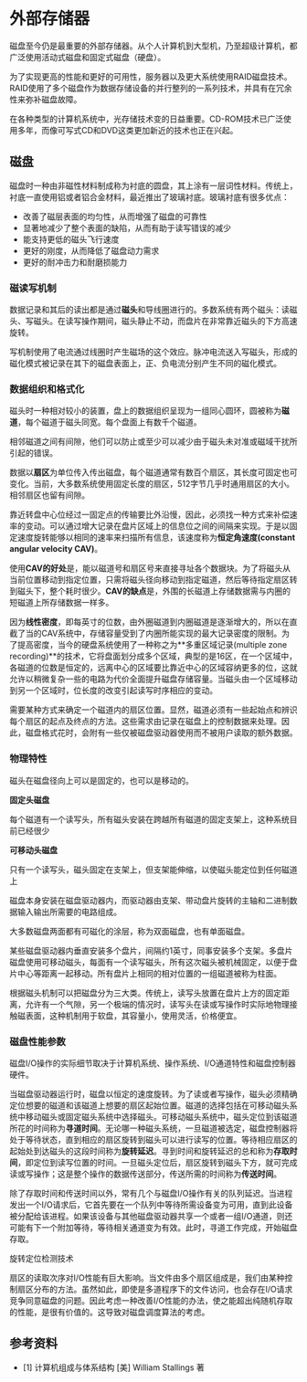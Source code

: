 # 外部存储器

磁盘至今仍是最重要的外部存储器。从个人计算机到大型机，乃至超级计算机，都广泛使用活动式磁盘和固定式磁盘（硬盘）。

为了实现更高的性能和更好的可用性，服务器以及更大系统使用RAID磁盘技术。RAID使用了多个磁盘作为数据存储设备的并行整列的一系列技术，并具有在冗余性来弥补磁盘故障。

在各种类型的计算机系统中，光存储技术变的日益重要。CD-ROM技术已广泛使用多年，而像可写式CD和DVD这类更加新近的技术也正在兴起。

## 磁盘

磁盘时一种由非磁性材料制成称为衬底的圆盘，其上涂有一层词性材料。传统上，衬底一直使用铝或者铝合金材料，最近推出了玻璃衬底。玻璃衬底有很多优点：

- 改善了磁层表面的均匀性，从而增强了磁盘的可靠性
- 显著地减少了整个表面的缺陷，从而有助于读写错误的减少
- 能支持更低的磁头飞行速度
- 更好的刚度，从而降低了磁盘动力需求
- 更好的耐冲击力和耐磨损能力

### 磁读写机制

数据记录和其后的读出都是通过**磁头**和导线圈进行的。多数系统有两个磁头：读磁头、写磁头。在读写操作期间，磁头静止不动，而盘片在非常靠近磁头的下方高速旋转。

写机制使用了电流通过线圈时产生磁场的这个效应。脉冲电流送入写磁头，形成的磁化模式被记录在其下的磁盘表面上，正、负电流分别产生不同的磁化模式。

### 数据组织和格式化

磁头时一种相对较小的装置，盘上的数据组织呈现为一组同心圆环，圆被称为**磁道**，每个磁道于磁头同宽。每个盘面上有数千个磁道。

相邻磁道之间有间隙，他们可以防止或至少可以减少由于磁头未对准或磁域干扰所引起的错误。

数据以**扇区**为单位传入传出磁盘，每个磁道通常有数百个扇区，其长度可固定也可变化。当前，大多数系统使用固定长度的扇区，512字节几乎时通用扇区的大小。相邻扇区也留有间隙。

靠近转盘中心位经过一固定点的传输要比外沿慢，因此，必须找一种方式来补偿速率的变动。可以通过增大记录在盘片区域上的信息位之间的间隔来实现。于是以固定速度旋转能够以相同的速率来扫描所有信息，该速度称为**恒定角速度(constant angular velocity CAV)**。

使用**CAV的好处**是，能以磁道号和扇区号来直接寻址各个数据块。为了将磁头从当前位置移动到指定位置，只需将磁头径向移动到指定磁道，然后等待指定扇区转到磁头下，整个耗时很少。**CAV的缺点**是，外围的长磁道上存储数据需与内圈的短磁道上所存储数据一样多。

因为**线性密度**，即每英寸的位数，由外圈磁道到内圈磁道是逐渐增大的，所以在直截了当的CAV系统中，存储容量受到了内圈所能实现的最大记录密度的限制。为了提高密度，当今的硬盘系统使用了一种称之为**多重区域记录(multiple zone recording)**的技术，它将盘面划分成多个区域，典型的是16区，在一个区域中，各磁道的位数是恒定的，远离中心的区域要比靠近中心的区域容纳更多的位，这就允许以稍微复杂一些的电路为代价全面提升磁盘存储容量。当磁头由一个区域移动到另一个区域时，位长度的改变引起读写时序相应的变动。

需要某种方式来确定一个磁道内的扇区位置。显然，磁道必须有一些起始点和辨识每个扇区的起点及终点的方法。这些需求由记录在磁盘上的控制数据来处理。因此，磁盘格式花时，会附有一些仅被磁盘驱动器使用而不被用户读取的额外数据。

### 物理特性

磁头在磁盘径向上可以是固定的，也可以是移动的。

**固定头磁盘**

每个磁道有一个读写头，所有磁头安装在跨越所有磁道的固定支架上，这种系统目前已经很少

**可移动头磁盘**

只有一个读写头，磁头固定在支架上，但支架能伸缩，以使磁头能定位到任何磁道上

磁盘本身安装在磁盘驱动器内，而驱动器由支架、带动盘片旋转的主轴和二进制数据输入输出所需要的电路组成。

大多数磁盘两面都有可磁化的涂层，称为双面磁盘，也有单面磁盘。

某些磁盘驱动器内垂直安装多个盘片，间隔约1英寸，同事安装多个支架。多盘片磁盘使用可移动磁头，每面有一个读写磁头，所有这次磁头被机械固定，以便于盘片中心等距离一起移动。所有盘片上相同的相对位置的一组磁道被称为柱面。

根据磁头机制可以把磁盘分为三大类。传统上，读写头放置在盘片上方的固定距离，允许有一个气隙，另一个极端的情况时，读写头在读或写操作时实际地物理接触磁表面，这种机制用于软盘，其容量小，使用灵活，价格便宜。

### 磁盘性能参数

磁盘I/O操作的实际细节取决于计算机系统、操作系统、I/O通道特性和磁盘控制器硬件。

当磁盘驱动器运行时，磁盘以恒定的速度旋转。为了读或者写操作，磁头必须精确定位想要的磁道和该磁道上想要的扇区起始位置。磁道的选择包括在可移动磁头系统中移动磁头或固定磁头系统中选择磁头。可移动磁头系统中，磁头定位到该磁道所花的时间称为**寻道时间**。无论哪一种磁头系统，一旦磁道被选定，磁盘控制器将处于等待状态，直到相应的扇区旋转到磁头可以进行读写的位置。等待相应扇区的起始处到达磁头的这段时间称为**旋转延迟**。寻到时间和旋转延迟的总和称为**存取时间**，即定位到读写位置的时间。一旦磁头定位后，扇区旋转到磁头下方，就可完成读或写操作；这是整个操作的数据传送部分，传送所需的时间称为**传送时间**。

除了存取时间和传送时间以外，常有几个与磁盘I/O操作有关的队列延迟。当进程发出一个I/O请求后，它首先要在一个队列中等待所需设备变为可用，直到此设备被分配给该进程。如果该设备与其他磁盘驱动器共享一个或者一组I/O通道，则还可能有下一个附加等待，等待相关通道变为有效。此时，寻道工作完成，开始磁盘存取。

旋转定位检测技术

扇区的读取次序对I/O性能有巨大影响。当文件由多个扇区组成是，我们由某种控制扇区分布的方法。虽然如此，即使是多道程序下的文件访问，也会存在I/O请求竞争同意磁盘的问题。因此考虑一种改善I/O性能的办法，使之能超出纯随机存取的性能，是很有价值的。这导致对磁盘调度算法的考虑。

## 参考资料

- [1] 计算机组成与体系结构 [美] William Stallings 著
